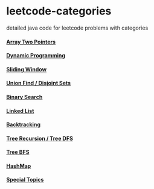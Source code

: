 # leetcode-categories
detailed java code for leetcode problems with categories


#### [Array Two Pointers](https://github.com/sharkchili6868/leetcode-categories/blob/master/markups/twopointers.md)

#### [Dynamic Programming](https://github.com/sharkchili6868/leetcode-categories/blob/master/markups/dp.md)

#### [Sliding Window](https://github.com/sharkchili6868/leetcode-categories/blob/master/markups/slidingwindow.md)

#### [Union Find / Disjoint Sets](https://github.com/sharkchili6868/leetcode-categories/blob/master/markups/unionFind.md)

#### [Binary Search](https://github.com/sharkchili6868/leetcode-categories/blob/master/markups/binarysearch.md)

#### [Linked List](https://github.com/sharkchili6868/leetcode-categories/blob/master/markups/linkedlist.md)

#### [Backtracking](https://github.com/sharkchili6868/leetcode-categories/blob/master/markups/backtracking.md)

#### [Tree Recursion / Tree DFS](https://github.com/sharkchili6868/leetcode-categories/blob/master/markups/treeRecursionDFS.md)

#### [Tree BFS](https://github.com/sharkchili6868/leetcode-categories/blob/master/markups/treeBFS.md)

#### [HashMap](https://github.com/sharkchili6868/leetcode-categories/blob/master/markups/hashmap.md)

#### [Special Topics](https://github.com/sharkchili6868/leetcode-categories/blob/master/markups/specialTopics.md)





